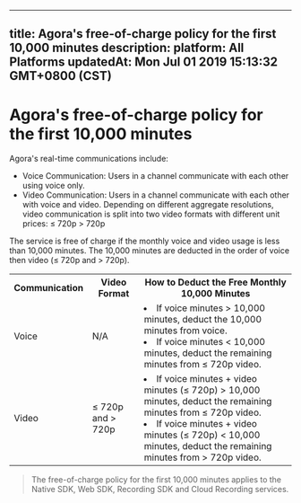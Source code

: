 
---
title: Agora's free-of-charge policy for the first 10,000 minutes
description: 
platform: All Platforms
updatedAt: Mon Jul 01 2019 15:13:32 GMT+0800 (CST)
---
# Agora's free-of-charge policy for the first 10,000 minutes
Agora's real-time communications include:

* Voice Communication: Users in a channel communicate with each other using voice only.
* Video Communication: Users in a channel communicate with each other with voice and video. Depending on different aggregate resolutions, video communication is split into two video formats with different unit prices:
    ≤ 720p
   &gt; 720p

The service is free of charge if the monthly voice and video usage is less than 10,000 minutes. The 10,000 minutes are deducted in the order of voice then video (≤ 720p and > 720p).

<table>
  <tr>
    <th>Communication</th>
    <th>Video Format</th>
    <th>How to Deduct the Free Monthly 10,000 Minutes</th>
  </tr>
  <tr>
    <td>Voice</td>
    <td>N/A</td>
    <td><li>If voice minutes &gt; 10,000 minutes, deduct the 10,000 minutes from voice.</li><li>If voice minutes &lt; 10,000 minutes, deduct the remaining minutes from ≤ 720p video.</li></td>
  </tr>
  <tr>
    <td>Video</td>
    <td>≤ 720p and &gt; 720p</td>
    <td><li>If voice minutes + video minutes (≤ 720p) &gt; 10,000 minutes, deduct the remaining minutes from ≤ 720p video.</li><li>If voice minutes + video minutes (≤ 720p) &lt; 10,000 minutes, deduct the remaining minutes from &gt; 720p video.</li></td>
  </tr>
</table>

> The free-of-charge policy for the first 10,000 minutes applies to the Native SDK, Web SDK, Recording SDK and Cloud Recording services.


